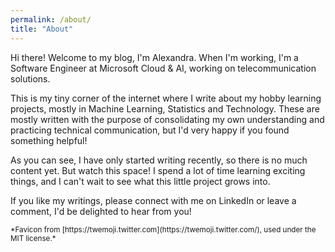 ```yaml
---
permalink: /about/
title: "About"
---
```


Hi there! 
Welcome to my blog, I'm Alexandra. When I'm working, I'm a Software Engineer at Microsoft Cloud & AI, working on telecommunication solutions.

This is my tiny corner of the internet where I write about my hobby learning projects, mostly in Machine Learning, Statistics and Technology. These are mostly written with the purpose of consolidating my own understanding and practicing technical communication, but I'd very happy if you found something helpful!

As you can see, I have only started writing recently, so there is no much content yet. But watch this space! I spend a lot of time learning exciting things, and I can't wait to see what this little project grows into. 

If you like my writings, please connect with me on LinkedIn or leave a comment, I'd be delighted to hear from you!


  
    
      

<sub>
*Favicon from [https://twemoji.twitter.com](https://twemoji.twitter.com/), used under the MIT license.*
</sub>